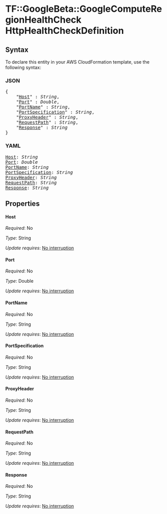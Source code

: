 # TF::GoogleBeta::GoogleComputeRegionHealthCheck HttpHealthCheckDefinition

## Syntax

To declare this entity in your AWS CloudFormation template, use the following syntax:

### JSON

<pre>
{
    "<a href="#host" title="Host">Host</a>" : <i>String</i>,
    "<a href="#port" title="Port">Port</a>" : <i>Double</i>,
    "<a href="#portname" title="PortName">PortName</a>" : <i>String</i>,
    "<a href="#portspecification" title="PortSpecification">PortSpecification</a>" : <i>String</i>,
    "<a href="#proxyheader" title="ProxyHeader">ProxyHeader</a>" : <i>String</i>,
    "<a href="#requestpath" title="RequestPath">RequestPath</a>" : <i>String</i>,
    "<a href="#response" title="Response">Response</a>" : <i>String</i>
}
</pre>

### YAML

<pre>
<a href="#host" title="Host">Host</a>: <i>String</i>
<a href="#port" title="Port">Port</a>: <i>Double</i>
<a href="#portname" title="PortName">PortName</a>: <i>String</i>
<a href="#portspecification" title="PortSpecification">PortSpecification</a>: <i>String</i>
<a href="#proxyheader" title="ProxyHeader">ProxyHeader</a>: <i>String</i>
<a href="#requestpath" title="RequestPath">RequestPath</a>: <i>String</i>
<a href="#response" title="Response">Response</a>: <i>String</i>
</pre>

## Properties

#### Host

_Required_: No

_Type_: String

_Update requires_: [No interruption](https://docs.aws.amazon.com/AWSCloudFormation/latest/UserGuide/using-cfn-updating-stacks-update-behaviors.html#update-no-interrupt)

#### Port

_Required_: No

_Type_: Double

_Update requires_: [No interruption](https://docs.aws.amazon.com/AWSCloudFormation/latest/UserGuide/using-cfn-updating-stacks-update-behaviors.html#update-no-interrupt)

#### PortName

_Required_: No

_Type_: String

_Update requires_: [No interruption](https://docs.aws.amazon.com/AWSCloudFormation/latest/UserGuide/using-cfn-updating-stacks-update-behaviors.html#update-no-interrupt)

#### PortSpecification

_Required_: No

_Type_: String

_Update requires_: [No interruption](https://docs.aws.amazon.com/AWSCloudFormation/latest/UserGuide/using-cfn-updating-stacks-update-behaviors.html#update-no-interrupt)

#### ProxyHeader

_Required_: No

_Type_: String

_Update requires_: [No interruption](https://docs.aws.amazon.com/AWSCloudFormation/latest/UserGuide/using-cfn-updating-stacks-update-behaviors.html#update-no-interrupt)

#### RequestPath

_Required_: No

_Type_: String

_Update requires_: [No interruption](https://docs.aws.amazon.com/AWSCloudFormation/latest/UserGuide/using-cfn-updating-stacks-update-behaviors.html#update-no-interrupt)

#### Response

_Required_: No

_Type_: String

_Update requires_: [No interruption](https://docs.aws.amazon.com/AWSCloudFormation/latest/UserGuide/using-cfn-updating-stacks-update-behaviors.html#update-no-interrupt)

